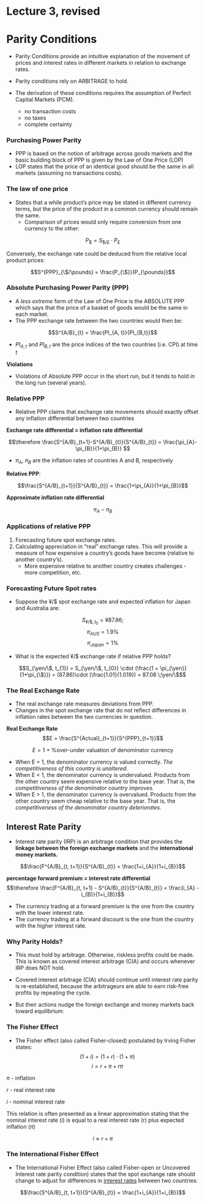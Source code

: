 # Lecture 3, revised
# Parity Conditions

- Parity Conditions provide an intuitive explanation of the movement of prices and interest rates in different markets in relation to exchange rates. 
- Parity conditions rely on ARBITRAGE to hold.

- The derivation of these conditions requires the assumption of Perfect Capital Markets (PCM).
  - no transaction costs
  - no taxes
  - complete certainty

### Purchasing Power Parity
- PPP is based on the notion of arbitrage across goods markets and the basic building block of PPP is given by the Law of One Price (LOP)
- LOP states that the price of an identical good should be the same in all markets (assuming no transactions costs).
  

### The law of one price
- States that a while product’s price may be stated in different currency terms, but the price of the product in a common currency should remain the same.
  - Comparison of prices would only require conversion from one currency to the other:

$$P_{\$} = S_{\$/\pounds}\cdot P_{\pounds}$$

Conversely, the exchange rate could be deduced from the relative local product prices:

$$S^{PPP}_{\$/\pounds} = \frac{P_{\$}}{P_{\pounds}}$$

### Absolute Purchasing Power Parity (PPP)
- A *less extreme* form of the Law of One Price is the ABSOLUTE PPP which says that the price of a basket of goods would be the same in each market. 
- The PPP exchange rate between the two countries would then be:

$$S^{A/B}_{t} = \frac{PI_{A, t}}{PI_{B,t}}$$

- $PI_{A, t}$ and $PI_{B, t}$ are the price indices of the two countries (i.e. CPI) at time $t$

**Violations**
- Violations of Absolute PPP occur in the short run, but it tends to hold in the long run (several years). 

### Relative PPP
-  Relative PPP claims that exchange rate movements should exactly offset any inflation differential between two countries
  
**Exchange rate differential = inflation rate differential**

$$\therefore \frac{S^{A/B}_{t+1}-S^{A/B}_{t}}{S^{A/B}_{t}} = \frac{\pi_{A}-\pi_{B}}{1+\pi_{B}} $$

- $\pi_{A}$, $\pi_{B}$ are the inflation rates of countries A and B, respectively

**Relative PPP**:

$$\frac{S^{A/B}_{t+1}}{S^{A/B}_{t}} = \frac{1+\pi_{A}}{1+\pi_{B}}$$

**Approximate inflation rate differential**

$$\pi_{A}-\pi_{B}$$

### Applications of relative PPP

1. Forecasting future spot exchange rates.
2. Calculating appreciation in “real” exchange rates. This will provide a measure of how expensive a country’s goods have become (relative to another country’s).
    - More expensive relative to another country creates challenges - more competition, etc.

### Forecasting Future Spot rates

- Suppose the ¥/$ spot exchange rate and expected inflation for Japan and Australia are:

$$S_{\yen/\$, t_{0}}=\yen87.86 ;$$
$$\pi_{AUS} = 1.9\%$$
$$\pi_{Japan} = 1\%$$

- What is the expected ¥/$ exchange rate if relative PPP holds?

$$S_{\yen/\$, t_{1}} = S_{\yen/\$, t_{0}} \cdot (\frac{1 + \pi_{\yen}}{1+\pi_{\$}}) = (87.86)\cdot (\frac{1.01}{1.019}) = 87.08 \;\yen/\$$$

### The Real Exchange Rate
- The real exchange rate measures deviations from PPP. 
- Changes in the spot exchange rate that do not reflect differences in inflation rates between the two currencies in question.

**Real Exchange Rate**
$$E = \frac{S^{Actual}_{t+1}}{S^{PPP}_{t+1}}$$

$$E = \text{1 + \% over-under valuation of denominator currency}$$

- When E = 1, the denominator currency is valued correctly. *The competitiveness of this country is unaltered.*
- When E < 1, the denominator currency is undervalued. Products from the other country seem expensive relative to the base year.  That is, the *competitiveness of the denominator country improves.*
- When E > 1, the denominator currency is overvalued. Products from the other country seem cheap relative to the base year.  That is, the *competitiveness of the denominator country deteriorates.*

## Interest Rate Parity

- Interest rate parity (IRP) is an arbitrage condition that provides the **linkage between the foreign exchange markets** and the **international money markets.**

$$\frac{F^{A/B}_{t, t+1}}{S^{A/B}_{t}} = \frac{1+i_{A}}{1+i_{B}}$$

**percentage forward premium = interest rate differential**
$$\therefore  \frac{F^{A/B}_{t, t+1} - S^{A/B}_{t}}{S^{A/B}_{t}} = \frac{i_{A} - i_{B}}{1+i_{B}}$$

- The currency trading at a forward premium is the one from the country with the lower interest rate.
- The currency trading at a forward discount is the one from the country with the higher interest rate.

### Why Parity Holds?
- This must hold by arbitrage. Otherwise, riskless profits could be made. This is known as covered interest arbitrage (CIA) and occurs whenever IRP does NOT hold.

- Covered interest arbitrage (CIA) should continue until interest rate parity is re-established, because the arbitrageurs are able to earn risk-free profits by repeating the cycle.
- But their actions nudge the foreign exchange and money markets back toward equilibrium:


### The Fisher Effect
- The Fisher effect (also called Fisher-closed) postulated by Irving Fisher states:
$$(1+i) = (1+r) \cdot (1+\pi)$$
$$i = r + \pi + r\pi$$

$\pi$ - inflation

$r$ - real interest rate

$i$ - nominal interest rate


This relation is often presented as a linear approximation stating that the nominal interest rate (i) is equal to a real interest rate (r) plus expected inflation ($\pi$)

$$i \approx r + \pi$$

### The International Fisher Effect

- The International Fisher Effect (also called Fisher-open or Uncovered Interest rate parity condition) states that the spot exchange rate should change to adjust for differences in <u>interest rates</u> between two countries:

$$\frac{S^{A/B}_{t, t+1}}{S^{A/B}_{t}} = \frac{1+i_{A}}{1+i_{B}}$$


